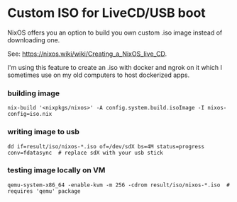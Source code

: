 # Custom ISO for LiveCD/USB boot

NixOS offers you an option to build you own custom .iso image instead of downloading one.

See: https://nixos.wiki/wiki/Creating_a_NixOS_live_CD.

I'm using this feature to create an .iso with docker and ngrok on it which I sometimes
use on my old computers to host dockerized apps.

### building image

    nix-build '<nixpkgs/nixos>' -A config.system.build.isoImage -I nixos-config=iso.nix
    
### writing image to usb

    dd if=result/iso/nixos-*.iso of=/dev/sdX bs=4M status=progress conv=fdatasync  # replace sdX with your usb stick

### testing image locally on VM

    qemu-system-x86_64 -enable-kvm -m 256 -cdrom result/iso/nixos-*.iso  # requires 'qemu' package

